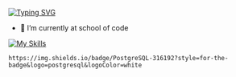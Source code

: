 [![Typing SVG](https://readme-typing-svg.herokuapp.com?duration=5016&color=0847DF&multiline=true&lines=Hi%2C+welcome+to+to+my+Github+)](https://git.io/typing-svg)

- 🌱 I’m currently at school of code 






[![My Skills](https://skillicons.dev/icons?i=nodejs,react,expressjs,git,typescript,postgresql,figma,javascript,jest,html,css,&perline=5)](https://skillicons.dev)

	https://img.shields.io/badge/PostgreSQL-316192?style=for-the-badge&logo=postgresql&logoColor=white
<!--
**nafisoaden97/nafisoaden97** is a ✨ _special_ ✨ repository because its `README.md` (this file) appears on your GitHub profile.

[Typing SVG](https://readme-typing-svg.herokuapp.com?color=DE76F7&width=401&height=51&lines=welcome+to+my+Github)](https://git.io/typing-svg)

- 🔭 I’m currently working on ...
- 🌱 I’m currently learning ...
- 👯 I’m looking to collaborate on ...
- 🤔 I’m looking for help with ...
- 💬 Ask me about ...
- 📫 How to reach me: ...
- 😄 Pronouns: ...
- ⚡ Fun fact: ...
-->
